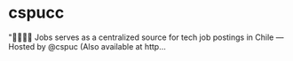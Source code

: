 # cspucc
"📡👨‍💻️📣 Jobs serves as a centralized source for tech job postings in Chile — Hosted by @cspuc (Also available at http…
